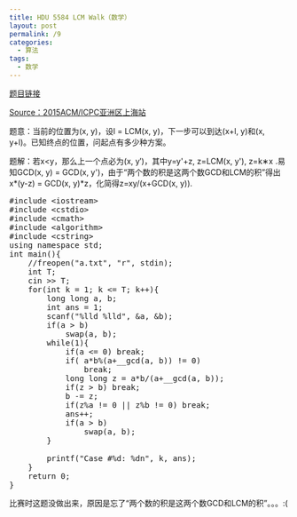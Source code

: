 ```yaml
---
title: HDU 5584 LCM Walk（数学）
layout: post
permalink: /9
categories:
  - 算法
tags:
  - 数学
---
```

<a href="http://acm.hdu.edu.cn/showproblem.php?pid=5584" target="_blank">题目链接</a>
  
<a href="http://acm.hdu.edu.cn/search.php?field=problem&key=2015ACM%2FICPC%D1%C7%D6%DE%C7%F8%C9%CF%BA%A3%D5%BE-%D6%D8%CF%D6%C8%FC%A3%A8%B8%D0%D0%BB%BB%AA%B6%AB%C0%ED%B9%A4%A3%A9&source=1&searchmode=source" target="_blank">Source：2015ACM/ICPC亚洲区上海站</a>

题意：当前的位置为(x, y)，设l = LCM(x, y)，下一步可以到达(x+l, y)和(x, y+l)。已知终点的位置，问起点有多少种方案。

题解：若x<y，那么上一个点必为(x, y′)，其中y=y'+z, z=LCM(x, y'), z=k∗x .易知GCD(x, y) = GCD(x, y')，由于“两个数的积是这两个数GCD和LCM的积”得出x\*(y-z) = GCD(x, y)\*z，化简得z=xy/(x+GCD(x, y)).

<pre class="brush: cpp; title: ; notranslate" title="">#include &lt;iostream&gt;
#include &lt;cstdio&gt;
#include &lt;cmath&gt;
#include &lt;algorithm&gt;
#include &lt;cstring&gt;
using namespace std;
int main(){
    //freopen("a.txt", "r", stdin);
    int T;
    cin &gt;&gt; T;
    for(int k = 1; k &lt;= T; k++){
        long long a, b;
        int ans = 1;
        scanf("%lld %lld", &a, &b);
        if(a &gt; b)
            swap(a, b);
        while(1){
            if(a &lt;= 0) break;
            if( a*b%(a+__gcd(a, b)) != 0)
                break;
            long long z = a*b/(a+__gcd(a, b));
            if(z &gt; b) break;
            b -= z;
            if(z%a != 0 || z%b != 0) break;
            ans++;
            if(a &gt; b)
                swap(a, b);
        }

        printf("Case #%d: %dn", k, ans);
    }
    return 0;
}
</pre>

比赛时这题没做出来，原因是忘了“两个数的积是这两个数GCD和LCM的积”。。。:(